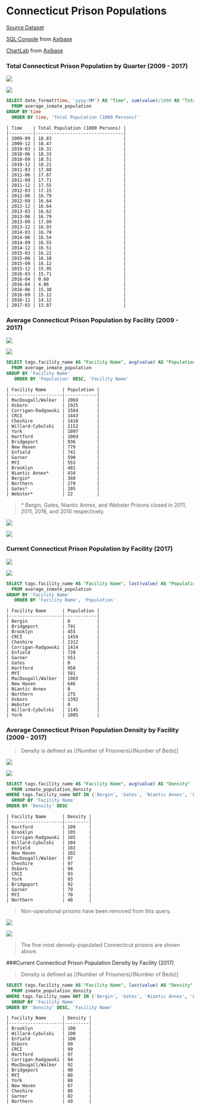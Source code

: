 Connecticut Prison Populations
===

[Source Dataset](https://github.com/axibase/open-data-catalog/blob/master/datasets/f8ar-pgu4.md)

[SQL Console](https://github.com/axibase/atsd/blob/master/sql/README.md) from [Axibase](https://axibase.com)

[ChartLab](https://apps.axibase.com/) from [Axibase](https://axibase.com)

### Total Connecticut Prison Population by Quarter (2009 - 2017)

![](Images/CTP2.2.png)

[![](../../DataShorts/CT_Prison/Images/button.png)](https://apps.axibase.com/chartlab/bff45f46/8/#fullscreen)

```sql
SELECT date_format(time, 'yyyy-MM') AS "Time", sum(value)/1000 AS "Total Population (1000 Persons)"
  FROM average_inmate_population
GROUP BY time
  ORDER BY time, 'Total Population (1000 Persons)'
```
 
```ls
| Time    | Total Population (1000 Persons) | 
|---------|---------------------------------| 
| 2009-09 | 18.83                           | 
| 2009-12 | 18.47                           | 
| 2010-03 | 18.31                           | 
| 2010-06 | 18.33                           | 
| 2010-09 | 18.51                           | 
| 2010-12 | 18.21                           | 
| 2011-03 | 17.80                           | 
| 2011-06 | 17.67                           | 
| 2011-09 | 17.71                           | 
| 2011-12 | 17.55                           | 
| 2012-03 | 17.15                           | 
| 2012-06 | 16.79                           | 
| 2012-09 | 16.64                           | 
| 2012-12 | 16.64                           | 
| 2013-03 | 16.62                           | 
| 2013-06 | 16.79                           | 
| 2013-09 | 17.09                           | 
| 2013-12 | 16.93                           | 
| 2014-03 | 16.70                           | 
| 2014-06 | 16.54                           | 
| 2014-09 | 16.55                           | 
| 2014-12 | 16.51                           | 
| 2015-03 | 16.22                           | 
| 2015-06 | 16.10                           | 
| 2015-09 | 16.12                           | 
| 2015-12 | 15.95                           | 
| 2016-03 | 15.71                           | 
| 2016-04 | 0.60                            | 
| 2016-04 | 4.06                            | 
| 2016-06 | 15.38                           | 
| 2016-09 | 15.12                           | 
| 2016-12 | 14.12                           | 
| 2017-03 | 13.87                           | 
```

### Average Connecticut Prison Population by Facility (2009 - 2017)

![](Images/CTP8.1.png)

[![](../../DataShorts/CT_Prison/Images/button.png)](https://apps.axibase.com/chartlab/bff45f46/3/#fullscreen)

```sql
SELECT tags.facility_name AS "Facility Name", avg(value) AS "Population"
  FROM average_inmate_population
GROUP BY 'Facility Name'
   ORDER BY 'Population' DESC, 'Facility Name'
```

```ls
| Facility Name      | Population | 
|--------------------|------------| 
| MacDougall/Walker  | 2069       | 
| Osborn             | 1925       | 
| Corrigan-Radgowski | 1564       | 
| CRCI               | 1443       | 
| Cheshire           | 1410       | 
| Willard-Cybulski   | 1152       | 
| York               | 1097       | 
| Hartford           | 1069       | 
| Bridgeport         | 936        | 
| New Haven          | 779        | 
| Enfield            | 741        | 
| Garner             | 590        | 
| MYI                | 555        | 
| Brooklyn           | 481        | 
| Niantic Annex*     | 434        | 
| Bergin*            | 360        | 
| Northern           | 279        | 
| Gates*             | 205        | 
| Webster*           | 22         | 
```

> \* Bergin, Gates, Niantic Annex, and Webster Prisons closed in 2011, 2011, 2016, and 2010
respectively.

![](Images/CTP1.1.png)

[![](../../DataShorts/CT_Prison/Images/button.png)](https://apps.axibase.com/chartlab/bff45f46/9/#fullscreen)

### Current Connecticut Prison Population by Facility (2017)

![](Images/CTP7.1.png)

[![](../../DataShorts/CT_Prison/Images/button.png)](https://apps.axibase.com/chartlab/bff45f46/10/#fullscreen)

```sql
SELECT tags.facility_name AS "Facility Name", last(value) AS "Population"
  FROM average_inmate_population
GROUP BY 'Facility Name'
   ORDER BY 'Facility Name', 'Population'
 ```

```ls
| Facility Name      | Population | 
|--------------------|------------| 
| Bergin             | 0          | 
| Bridgeport         | 791        | 
| Brooklyn           | 455        | 
| CRCI               | 1459       | 
| Cheshire           | 1312       | 
| Corrigan-Radgowski | 1414       | 
| Enfield            | 720        | 
| Garner             | 551        | 
| Gates              | 0          | 
| Hartford           | 950        | 
| MYI                | 581        | 
| MacDougall/Walker  | 1965       | 
| New Haven          | 646        | 
| Niantic Annex      | 0          | 
| Northern           | 275        | 
| Osborn             | 1392       | 
| Webster            | 0          | 
| Willard-Cybulski   | 1145       | 
| York               | 1005       | 
```

### Average Connecticut Prison Population Density by Facility (2009 - 2017)

> Density is defined as [(Number of Prisoners)/(Number of Beds)]

![](Images/CTP4.1.png)

[![](../../DataShorts/CT_Prison/Images/button.png)](https://apps.axibase.com/chartlab/bff45f46/11/#fullscreen)

```sql
SELECT tags.facility_name AS "Facility Name", avg(value) AS "Density"
  FROM inmate_population_density
WHERE tags.facility_name NOT IN ('Bergin', 'Gates', 'Niantic Annex', 'Webster')
  GROUP BY 'Facility Name'
ORDER BY 'Density' DESC
```

```ls
| Facility Name      | Density | 
|--------------------|---------| 
| Hartford           | 109     | 
| Brooklyn           | 105     | 
| Corrigan-Radgowski | 105     | 
| Willard-Cybulski   | 104     | 
| Enfield            | 102     | 
| New Haven          | 102     | 
| MacDougall/Walker  | 97      | 
| Cheshire           | 97      | 
| Osborn             | 94      | 
| CRCI               | 93      | 
| York               | 93      | 
| Bridgeport         | 92      | 
| Garner             | 79      | 
| MYI                | 78      | 
| Northern           | 48      | 
```

> Non-operational prisons have been removed from this query.

![](Images/CTP5.1.png)

[![](../../DataShorts/CT_Prison/Images/button.png)](https://apps.axibase.com/chartlab/bff45f46/12/#fullscreen)

> The five most densely-populated Connecticut prisons are shown above. 

###Current Connecticut Prison Population Density by Facility (2017)

> Density is defined as [(Number of Prisoners)/(Number of Beds)]

```sql
SELECT tags.facility_name AS "Facility Name", last(value) AS "Density"
  FROM inmate_population_density
WHERE tags.facility_name NOT IN ('Bergin', 'Gates', 'Niantic Annex', 'Webster')
  GROUP BY 'Facility Name'
ORDER BY 'Density' DESC, 'Facility Name'
```

```ls
| Facility Name      | Density | 
|--------------------|---------| 
| Brooklyn           | 100     | 
| Willard-Cybulski   | 100     | 
| Enfield            | 100     | 
| Osborn             | 99      | 
| CRCI               | 99      | 
| Hartford           | 97      | 
| Corrigan-Radgowski | 94      | 
| MacDougall/Walker  | 92      | 
| Bridgeport         | 90      | 
| MYI                | 88      | 
| York               | 88      | 
| New Haven          | 87      | 
| Cheshire           | 86      | 
| Garner             | 82      | 
| Northern           | 49      | 
```
